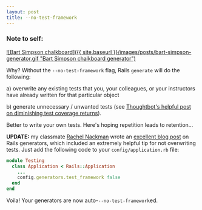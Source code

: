 ```yaml
---
layout: post
title: --no-test-framework
---
```

### Note to self:

[ ![Bart Simpson chalkboard]({{ site.baseurl }}/images/posts/bart-simpson-generator.gif "Bart Simpson chalkboard generator") ](http://www.addletters.com/pictures/bart-simpson-generator/5302585.htm#.VQJJlxDF-5I "Chalkboard Generator")

Why? Without the `--no-test-framework` flag, Rails `generate` will do the following:   

a) overwrite any existing tests that you, your colleagues, or your instructors have already written for that particular object

b) generate unnecessary / unwanted tests (see [Thoughtbot's helpful post on diminishing test coverage returns](https://robots.thoughtbot.com/unit-and-functional-tests-are-as-useful-as-100-code)).   

Better to write your own tests. Here's hoping repetition leads to retention...

**UPDATE:** my classmate [Rachel Nackman](http://code.rachelnackman.com/) wrote an [excellent blog post](http://code.rachelnackman.com/post/113868603109/rails-g-quick-reference) on Rails generators, which included an extremely helpful tip for not overwriting tests. Just add the following code to your `config/application.rb` file:

```ruby
module Testing
  class Application < Rails::Application
    ...
    config.generators.test_framework false
  end
end
```

Voila! Your generators are now auto-`--no-test-framework`ed.
